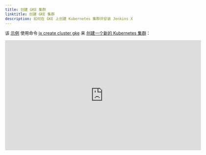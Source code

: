 ```yaml
---
title: 创建 GKE 集群
linktitle: 创建 GKE 集群
description: 如何在 GKE 上创建 Kubernetes 集群并安装 Jenkins X
---
```


该 [示例](https://www.youtube.com/watch?v=r8-J9Qg-p9U) 使用命令 [jx create cluster gke](/commands/jx_create_cluster_gke/) 来 [创建一个新的 Kubernetes 集群](/docs/getting-started/setup/create-cluster/)：

<iframe width="640" height="360" src="https://www.youtube.com/embed/r8-J9Qg-p9U" frameborder="0" allow="autoplay; encrypted-media" allowfullscreen></iframe>